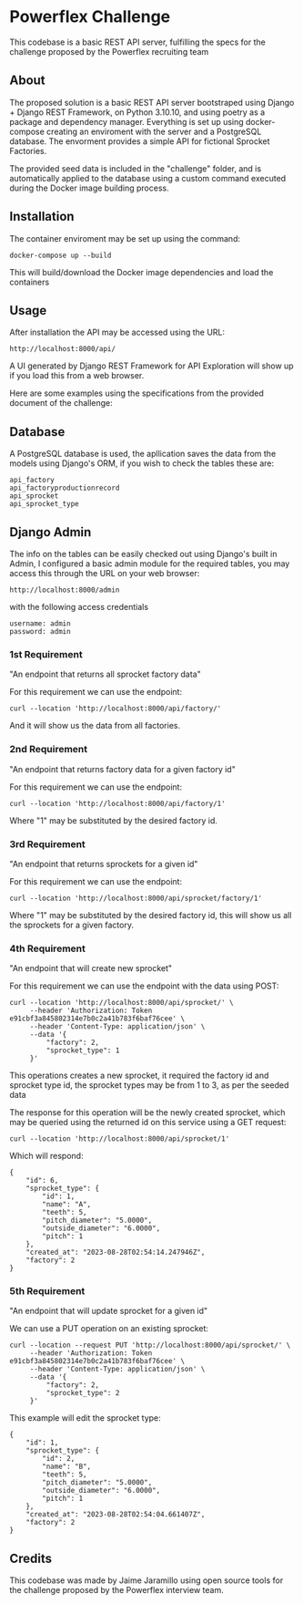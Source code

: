 # Powerflex Challenge

This codebase is a basic REST API server, fulfilling the specs for the challenge proposed by the Powerflex recruiting team

## About

The proposed solution is a basic REST API server bootstraped using Django + Django REST Framework, on Python 3.10.10, and using poetry as a package and dependency manager. Everything is set up using docker-compose creating an enviroment with the server and a PostgreSQL database. The envorment provides a simple API for fictional Sprocket Factories.

The provided seed data is included in the "challenge" folder, and is automatically applied to the database using a custom command executed during the Docker image building process.


## Installation

The container enviroment may be set up using the command:

    docker-compose up --build

This will build/download the Docker image dependencies and load the containers

## Usage

After installation the API may be accessed using the URL:

    http://localhost:8000/api/

A UI generated by Django REST Framework for API Exploration will show up if you load this from a web browser.

Here are some examples using the specifications from the provided document of the challenge:

## Database

A PostgreSQL database is used, the apllication saves the data from the models using Django's ORM, if you wish to check the tables these are:

    api_factory
    api_factoryproductionrecord
    api_sprocket
    api_sprocket_type

## Django Admin

The info on the tables can be easily checked out using Django's built in Admin, I configured a basic admin module for the required tables, you may access this through the URL on your web browser:

    http://localhost:8000/admin

with the following access credentials

    username: admin
    password: admin

### 1st Requirement

"An endpoint that returns all sprocket factory data"

For this requirement we can use the endpoint:

    curl --location 'http://localhost:8000/api/factory/'

And it will show us the data from all factories.

### 2nd Requirement

"An endpoint that returns factory data for a given factory id"

For this requirement we can use the endpoint:

    curl --location 'http://localhost:8000/api/factory/1'

Where "1" may be substituted by the desired factory id.

### 3rd Requirement

"An endpoint that returns sprockets for a given id"

For this requirement we can use the endpoint:

    curl --location 'http://localhost:8000/api/sprocket/factory/1'

Where "1" may be substituted by the desired factory id, this will show us all the sprockets for a given factory.

### 4th Requirement

"An endpoint that will create new sprocket"

For this requirement we can use the endpoint with the data using POST:

    curl --location 'http://localhost:8000/api/sprocket/' \
         --header 'Authorization: Token e91cbf3a845802314e7b0c2a41b783f6baf76cee' \
         --header 'Content-Type: application/json' \
         --data '{
             "factory": 2,
             "sprocket_type": 1
         }'

This operations creates a new sprocket, it required the factory id and sprocket type id, the sprocket types may be from 1 to 3, as per the seeded data

The response for this operation will be the newly created sprocket, which may be queried using the returned id on this service using a GET request:

    curl --location 'http://localhost:8000/api/sprocket/1'

Which will respond:

    {
        "id": 6,
        "sprocket_type": {
            "id": 1,
            "name": "A",
            "teeth": 5,
            "pitch_diameter": "5.0000",
            "outside_diameter": "6.0000",
            "pitch": 1
        },
        "created_at": "2023-08-28T02:54:14.247946Z",
        "factory": 2
    }

### 5th Requirement

"An endpoint that will update sprocket for a given id"

We can use a PUT operation on an existing sprocket:

    curl --location --request PUT 'http://localhost:8000/api/sprocket/' \
         --header 'Authorization: Token e91cbf3a845802314e7b0c2a41b783f6baf76cee' \
         --header 'Content-Type: application/json' \
         --data '{
             "factory": 2,
             "sprocket_type": 2
         }'

This example will edit the sprocket type:

    {
        "id": 1,
        "sprocket_type": {
            "id": 2,
            "name": "B",
            "teeth": 5,
            "pitch_diameter": "5.0000",
            "outside_diameter": "6.0000",
            "pitch": 1
        },
        "created_at": "2023-08-28T02:54:04.661407Z",
        "factory": 2
    }

## Credits

This codebase was made by Jaime Jaramillo using open source tools for the challenge proposed by the Powerflex interview team.